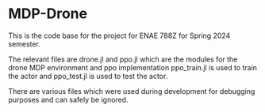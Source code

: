 # MDP-Drone

This is the code base for the project for ENAE 788Z for Spring 2024 semester.

The relevant files are drone.jl and ppo.jl which are the modules for the drone MDP environment and ppo implementation
ppo_train.jl is used to train the actor and ppo_test.jl is used to test the actor.

There are various files which were used during development for debugging purposes and can safely be ignored.
